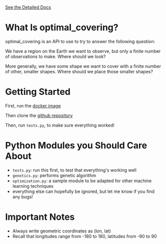 [See the Detailed Docs](https://callum-mccracken.github.io/npsm/build/html)

# What Is optimal_covering?

optimal_covering is an API to use to try to answer the following question:

We have a region on the Earth we want to observe, but only a finite number of observations to make. Where should we look?

More generally, we have some shape we want to cover with a finite number of other, smaller shapes. Where should we place those smaller shapes?

# Getting Started

First, run the [docker image](https://hub.docker.com/r/callummccracken/optimal-covering)

Then clone the [github repository](https://github.com/callum-mccracken/optimal_covering.git)

Then, run `tests.py`, to make sure everything worked!

# Python Modules you Should Care About

- `tests.py`: run this first, to test that everything's working well
- `genetics.py`: performs genetic algorithm
- `optimization.py`: a sample module to be adapted for other machine learning techniques
- everything else can hopefully be ignored, but let me know if you find any bugs!

# Important Notes

- Always write geometric coordinates as (lon, lat)
- Recall that longitudes range from -180 to 180, latitudes from -90 to 90
